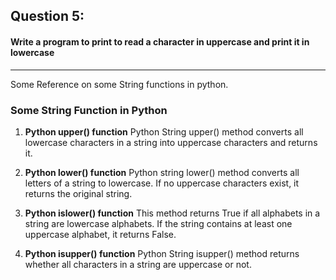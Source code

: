 ## Question 5:
#### **Write a program to print to read a character in uppercase and print it in lowercase**

***
Some Reference on some String functions in python.
### Some String Function in Python

1) **Python upper() function**
Python String upper() method converts all lowercase characters in a string into uppercase characters and returns it.

2) **Python lower() function**
Python string lower() method converts all letters of a string to lowercase. If no uppercase characters exist, it returns the original string.

3) **Python islower() function**
This method returns True if all alphabets in a string are lowercase alphabets. If the string contains at least one uppercase alphabet, it returns False.

4) **Python isupper() function**
Python String isupper() method returns whether all characters in a string are uppercase or not.
